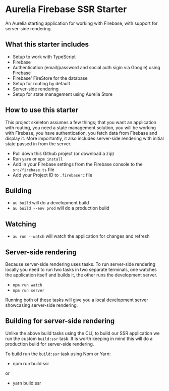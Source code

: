 # Aurelia Firebase SSR Starter

An Aurelia starting application for working with Firebase, with support for server-side rendering.

## What this starter includes

* Setup to work with TypeScript
* Firebase
* Authentication (email/password and social auth sigin via Google) using Firebase
* Firebase' FireStore for the database
* Setup for routing by default
* Server-side rendering
* Setup for state management using Aurelia Store

## How to use this starter

This project skeleton assumes a few things; that you want an application with routing, you need a state management solution, you will be working with Firebase, you have authentication, you fetch data from Firebase and display it. More importantly, it also includes server-side rendering with initial state passed in from the server.

- Pull down this Github project (or download a zip)
- Run `yarn` or `npm install`
- Add in your Firebase settings from the Firebase console to the `src/firebase.ts` file
- Add your Project ID to `.firebaserc` file

## Building

- `au build` will do a development build
- `au build --env prod` will do a production build

## Watching

- `au run --watch` will watch the application for changes and refresh

## Server-side rendering

Because server-side rendering uses tasks. To run server-side rendering locally you need to run two tasks in two separate terminals, one watches the application itself and builds it, the other runs the development server.

- `npm run watch`
- `npm run server`

Running both of these tasks will give you a local development server showcasing server-side rendering.

## Building for server-side rendering

Unlike the above build tasks using the CLI, to build our SSR application we run the custom `build:ssr` task. It is worth keeping in mind this will do a production build for server-side rendering.

To build run the `build:ssr` task using Npm or Yarn:

- npm run build:ssr

or

- yarn build:ssr
